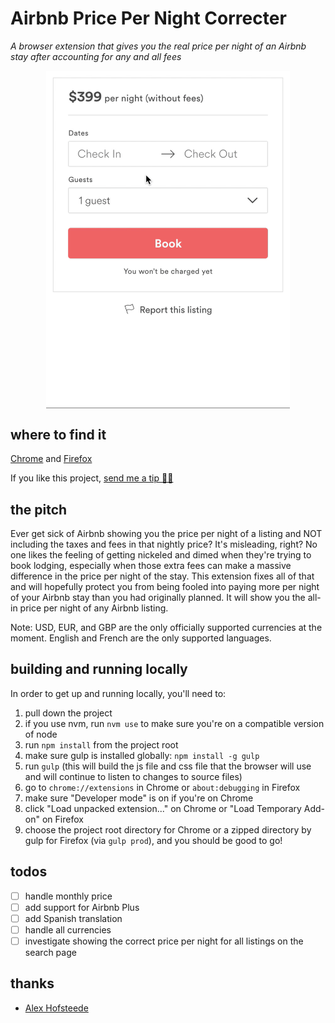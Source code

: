 # Airbnb Price Per Night Correcter

_A browser extension that gives you the real price per night of an Airbnb stay after accounting for any and all fees_

<p align="center">
  <img src="/misc/demo.gif" width="390px" align="center" alt="demo" />
</p>

## where to find it

[Chrome](https://chrome.google.com/webstore/detail/airbnb-price-per-night-co/lijeilcglmadpkbengpkfnkpmcehecfe) and [Firefox](https://addons.mozilla.org/en-US/firefox/addon/airbnb-price-per-night-correct/)

If you like this project, [send me a tip 🙏🏼](https://www.paypal.me/davidsawyer1/2)

## the pitch

Ever get sick of Airbnb showing you the price per night of a listing and NOT including the taxes and fees in that nightly price? It's misleading, right? No one likes the feeling of getting nickeled and dimed when they're trying to book lodging, especially when those extra fees can make a massive difference in the price per night of the stay. This extension fixes all of that and will hopefully protect you from being fooled into paying more per night of your Airbnb stay than you had originally planned. It will show you the all-in price per night of any Airbnb listing.

Note: USD, EUR, and GBP are the only officially supported currencies at the moment. English and French are the only supported languages.

## building and running locally

In order to get up and running locally, you'll need to:

1.  pull down the project
1.  if you use nvm, run `nvm use` to make sure you're on a compatible version of node
1.  run `npm install` from the project root
1.  make sure gulp is installed globally: `npm install -g gulp`
1.  run `gulp` (this will build the js file and css file that the browser will use and will continue to listen to changes to source files)
1.  go to `chrome://extensions` in Chrome or `about:debugging` in Firefox
1.  make sure "Developer mode" is on if you're on Chrome
1.  click "Load unpacked extension..." on Chrome or "Load Temporary Add-on" on Firefox
1.  choose the project root directory for Chrome or a zipped directory by gulp for Firefox (via `gulp prod`), and you should be good to go!

## todos

-   [ ] handle monthly price
-   [ ] add support for Airbnb Plus
-   [ ] add Spanish translation
-   [ ] handle all currencies
-   [ ] investigate showing the correct price per night for all listings on the search page

## thanks

-   [Alex Hofsteede](https://github.com/alex-hofsteede)
